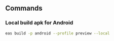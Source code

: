 ## Commands

### Local build apk for Android

```bash
eas build -p android --profile preview --local
```
